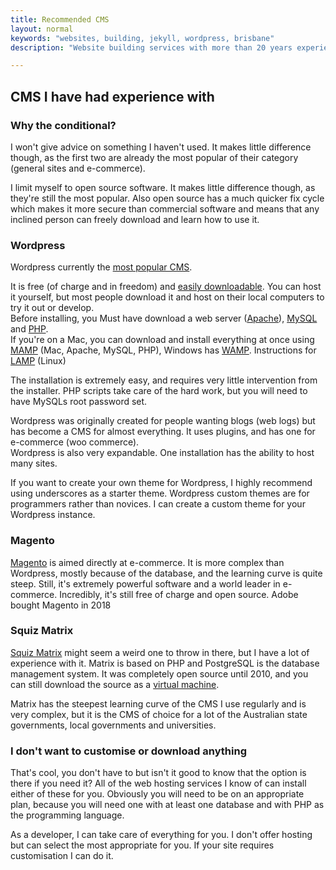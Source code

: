```yaml
---
title: Recommended CMS
layout: normal
keywords: "websites, building, jekyll, wordpress, brisbane"
description: "Website building services with more than 20 years experience based in Brisbane, Australia"

---
```

<div class="container justify-content-center">
<div class="row">
<div class="col-12 mb-1">
<h2>CMS I have had experience with</h2>
<h3>Why the conditional?</h3>
<p>I won't give advice on something I haven't used. It makes little difference though, as the first two are already the most popular of their category (general sites and e-commerce).</p>
<p>I limit myself to open source software. It makes little difference though, as they're still the most popular. Also open source has a much quicker fix cycle which makes it more secure than commercial software and means that any inclined person can freely download and learn how to use it.</p>
<h3>Wordpress</h3>
<p>Wordpress currently the <a target="_new" href="https://www.techradar.com/au/best/cms">most popular CMS</a>.</p>
<p>It is free (of charge and in freedom) and <a target="_new" href="//www.wordpress.com">easily downloadable</a>. You can host it yourself, but most people download it and host on their local computers to try it out or develop.
<br/>Before installing, you Must have download a web server (<a target="_new" href="//apache.org">Apache</a>), <a target="_new" href="//download.mysql.com">MySQL</a> and <a target="_new" href="//php.net">PHP</a>. <br/>
If you're on a Mac, you can download and install everything at once using <a target="_new" href="https://www.mamp.info/en/downloads/">MAMP</a> (Mac, Apache, MySQL, PHP), Windows has <a target="_new" href="https://sourceforge.net/projects/wampserver/">WAMP</a>. Instructions for <a target="_new" href="https://www.linux.com/training-tutorials/easy-lamp-server-installation/">LAMP</a> (Linux)</p>
<p>The installation is extremely easy, and requires very little intervention from the installer. PHP scripts take care of the hard work, but you will need to have MySQLs root password set.</p>
<p>Wordpress was originally created for people wanting blogs (web logs) but has become a CMS for almost everything. It uses plugins, and has one for e-commerce (woo commerce). <br/>
Wordpress is also very expandable. One installation has the ability to host many sites. </p>
<p>If you want to create your own theme for Wordpress, I highly recommend using underscores as a starter theme. Wordpress custom themes are for programmers rather than novices. I can create a custom theme for your Wordpress instance.</p>
<h3>Magento</h3>
<p><a target="_new" href="//magento.com">Magento</a> is aimed directly at e-commerce. It is more complex than Wordpress, mostly because of the database, and the learning curve is quite steep. Still, it's extremely powerful software and a world leader in e-commerce. Incredibly, it's still free of charge and open source. Adobe bought Magento in 2018</p>
<h3>Squiz Matrix</h3>
<p><a target="_new" href="https://www.squiz.net/platform/products/cms">Squiz Matrix</a> might seem a weird one to throw in there, but I have a lot of experience with it. Matrix is based on PHP and PostgreSQL is the database management system. It was completely open source until 2010, and you can still download the source as a <a target="_new" href="https://matrix.squiz.net/releases/vm">virtual machine</a>.</p>
<p>Matrix has the steepest learning curve of the CMS I use regularly and is very complex, but it is the CMS of choice for a lot of the Australian state governments, local governments and universities.</p>
<h3>I don't want to customise or download anything</h3>
<p>That's cool, you don't have to but isn't it good to know that the option is there if you need it? All of the web hosting services I know of can install either of these for you. Obviously you will need to be on an appropriate plan, because you will need one with at least one database and with PHP as the programming language.</p>
<p>As a developer, I can take care of everything for you. I don't offer hosting but can select the most appropriate for you. If your site requires customisation I can do it.</p>
</div><!-- end col -->
</div><!-- end row -->
</div><!-- end container -->
